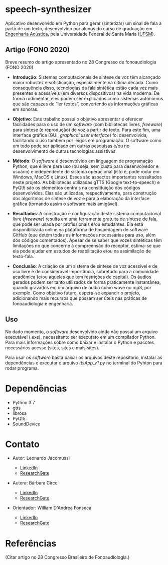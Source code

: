 # speech-synthesizer
Aplicativo desenvolvido em Python para gerar (sintetizar) um sinal de fala a partir de um texto, desenvolvido por alunos do curso de graduação em [Engenharia Acústica][EAC], pela Universidade Federal de Santa Maria ([UFSM][ufsmsite]). 

## Artigo (FONO 2020)
Breve resumo do artigo apresentado no 28 Congresso de fonoaudiologia (FONO 2020)

- **Introdução**: Sistemas computacionais de síntese de voz têm alcançado maior robustez e sofisticação, especialmente na última década. Como consequência disso, tecnologias da fala sintética estão cada vez mais presentes e acessíveis (em diversos dispositivos) na vida moderna. De forma rudimentar, eles podem ser explicados como sistemas autônomos que são capazes de “ler textos”, convertendo as informações gráficas em sonoras.

- **Objetivo**: Este trabalho possui o objetivo apresentar e oferecer facilidades para o uso de um *software* (com bibliotecas livres, *freeware*) para síntese (e reprodução) de voz a partir de texto. Para este fim, uma interface gráfica (GUI, *graphical user interface*) foi desenvolvida, facilitando o uso também por leigos em programação. O software como um todo pode ser aplicado em outras pesquisas e/ou no desenvolvimento de outras tecnologias assistivas.

- **Método**: O *software* é desenvolvido em linguagem de programação Python, que é livre para uso (ou seja, sem custo para desenvolvedor e usuário) e independente de sistema operacional (isto é, pode rodar em Windows, MacOS e Linux). Esses são aspectos importantes ressaltados neste projeto. As bibliotecas utilizadas gTTS (Google text-to-speech) e PyQt5 são os elementos centrais na constituição dos códigos desenvolvidos. Elas são utilizadas, respectivamente, para construção dos algoritmos de síntese de voz e para a elaboração da interface gráfica (tornando assim o software mais amigável).

- **Resultados**: A construção e configuração deste sistema computacional livre (*freeware*) resulta em uma ferramenta gratuita de síntese de fala, que pode ser usada por profissionais e/ou estudantes. Ela está disponibilizada online na plataforma de hospedagem de software GitHub (que detém todas as informações necessárias para uso, além dos códigos comentados). Apesar de se saber que vozes sintéticas têm limitações no que concerne à compreensão do receptor, estima-se que ela pode ajudar em estudos de reabilitação e/ou na assimilação de texto-fala.  

- **Conclusão**: A criação de um sistema de síntese de voz acessível e de uso livre é de considerável importância, sobretudo para a comunidade acadêmica (e/ou aqueles que tem restrições de capital). Os áudios gerados podem ser tanto utilizados de forma praticamente instantânea, quando gravados em um arquivo de áudio como wave ou mp3, por exemplo. Como objetivo futuro, espera-se expandir o projeto, adicionando mais recursos que possam ser úteis nas práticas de fonoaudiologia e engenharia.

## Uso
No dado momento, o *software* desenvolvido ainda não possui um arquivo executável (.exe), necessitanto ser executato em um compilador Python. Para mais informações sobre como baixar e instalar o Python e pacotes necessários acesse (sites, sites e mais sites).

Para usar os *software* basta baixar os arquivos deste repositório, instalar as dependências e executar o arquivo *ttsApp_v1.py* no terminal do Pyhton para rodar  programa.



# Dependências
- Python 3.7
- gtts
- librosa
- PyQt5
- SoundDevice

# Contato
- Autor: Leonardo Jacomussi
  - [LinkedIn][LinkedIn_Leo]
  - [ResearchGate][ResearchGate_Leo]

- Autora: Bárbara Circe
  - [LinkedIn][LinkedIn_Leo]
  - [ResearchGate][ResearchGate_Leo]

- Orientador: William D'Andrea Fonseca
  - [LinkedIn][LinkedIn_Will]
  - [ResearchGate][ResearchGate_Will]

# Referências
(Citar artigo no 28 Congresso Brasileiro de Fonoaudiologia.)


[EAC]: <https://www.eac.ufsm.br/>
[ufsmsite]: <https://www.ufsm.br/>
[LinkedIn_Leo]: <https://www.linkedin.com/in/leonardo-jacomussi-6549671a2>
[ResearchGate_Leo]: <https://www.researchgate.net/profile/Leonardo_Jacomussi_Pereira_De_Araujo>
[LinkedIn_Will]: <https://www.linkedin.com/in/william-fonseca>
[ResearchGate_Will]: <https://www.researchgate.net/profile/William_Fonseca3>
